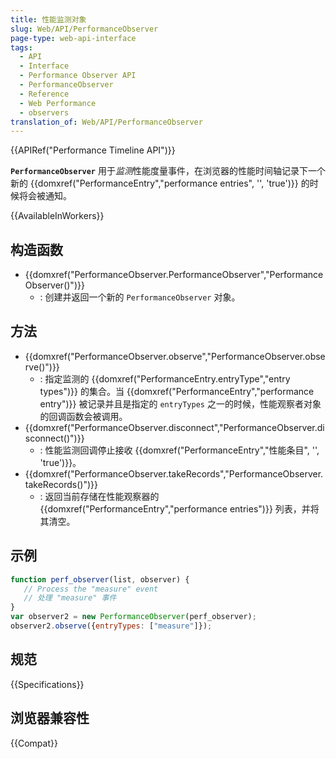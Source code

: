 ```yaml
---
title: 性能监测对象
slug: Web/API/PerformanceObserver
page-type: web-api-interface
tags:
  - API
  - Interface
  - Performance Observer API
  - PerformanceObserver
  - Reference
  - Web Performance
  - observers
translation_of: Web/API/PerformanceObserver
---
```

{{APIRef("Performance Timeline API")}}

**`PerformanceObserver`** 用于*监测*性能度量事件，在浏览器的性能时间轴记录下一个新的 {{domxref("PerformanceEntry","performance entries", '', 'true')}} 的时候将会被通知。

{{AvailableInWorkers}}

## 构造函数

- {{domxref("PerformanceObserver.PerformanceObserver","PerformanceObserver()")}}
  - : 创建并返回一个新的 `PerformanceObserver` 对象。

## 方法

- {{domxref("PerformanceObserver.observe","PerformanceObserver.observe()")}}
  - : 指定监测的 {{domxref("PerformanceEntry.entryType","entry types")}} 的集合。当 {{domxref("PerformanceEntry","performance entry")}} 被记录并且是指定的 `entryTypes` 之一的时候，性能观察者对象的回调函数会被调用。
- {{domxref("PerformanceObserver.disconnect","PerformanceObserver.disconnect()")}}
  - : 性能监测回调停止接收 {{domxref("PerformanceEntry","性能条目", '', 'true')}}。
- {{domxref("PerformanceObserver.takeRecords","PerformanceObserver.takeRecords()")}}
  - : 返回当前存储在性能观察器的 {{domxref("PerformanceEntry","performance entries")}} 列表，并将其清空。

## 示例

```js
function perf_observer(list, observer) {
   // Process the "measure" event
   // 处理 "measure" 事件
}
var observer2 = new PerformanceObserver(perf_observer);
observer2.observe({entryTypes: ["measure"]});
```

## 规范

{{Specifications}}

## 浏览器兼容性

{{Compat}}
